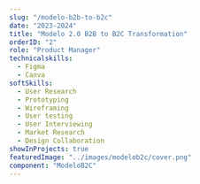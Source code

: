 ```yaml
---
slug: "/modelo-b2b-to-b2c"
date: "2023-2024"
title: "Modelo 2.0 B2B to B2C Transformation"
orderID: "2"
role: "Product Manager"
technicalskills:
  - Figma
  - Canva
softSkills:
  - User Research
  - Prototyping
  - Wireframing
  - User testing
  - User Interviewing
  - Market Research
  - Design Collaboration
showInProjects: true
featuredImage: "../images/modelob2c/cover.png"
component: "ModeloB2C"
---
```

